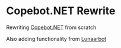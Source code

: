Copebot.NET Rewrite
===================
Rewriting [Copebot.NET](https://github.com/Team-Creative-Name/Copebot.NET) from scratch

Also adding functionality from [Lunaarbot](https://github.com/Lunaar-SMP/lunaarbot)
